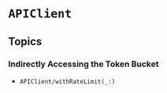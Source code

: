 # ``APIClient``

## Topics

### Indirectly Accessing the Token Bucket

- ``APIClient/withRateLimit(_:)``
